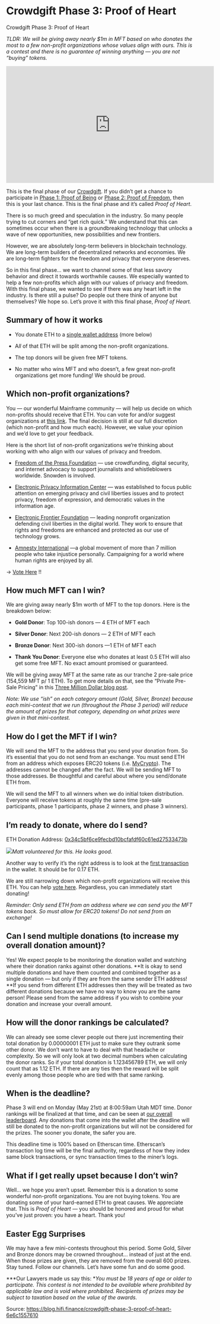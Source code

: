 
# Crowdgift Phase 3: Proof of Heart

Crowdgift Phase 3: Proof of Heart

*TLDR: We will be giving away nearly $1m in MFT based on who donates the most to a few non-profit organizations whose values align with ours. This is a contest and there is no guarantee of winning anything — you are not “buying” tokens.*

<center><iframe width="560" height="315" src="https://www.youtube.com/embed/EsTcmj_A8Rg" frameborder="0" allowfullscreen></iframe></center>

This is the final phase of our [Crowdgift](https://blog.mainframe.com/three-million-dollars-53ccc72f3444). If you didn’t get a chance to participate in [Phase 1: Proof of Being](https://blog.mainframe.com/crowdgift-phase-1-proof-of-being-3591a7f52475) or [Phase 2: Proof of Freedom](https://blog.mainframe.com/crowdgift-phase-2-proof-of-freedom-5148b4b44be0), then this is your last chance. This is the final phase and it’s called *Proof of Heart*.

There is so much greed and speculation in the industry. So many people trying to cut corners and “get rich quick.” We understand that this can sometimes occur when there is a groundbreaking technology that unlocks a wave of new opportunities, new possibilities and new frontiers.

However, we are absolutely long-term believers in blockchain technology. We are long-term builders of decentralized networks and economies. We are long-term fighters for the freedom and privacy that everyone deserves.

So in this final phase… we want to channel some of that less savory behavior and direct it towards worthwhile causes. We especially wanted to help a few non-profits which align with our values of privacy and freedom. With this final phase, we wanted to see if there was any heart left in the industry. Is there still a pulse? Do people out there think of anyone but themselves? We hope so. Let’s prove it with this final phase, *Proof of Heart.*

## Summary of how it works

* You donate ETH to a [single wallet address](https://etherscan.io/address/0x34c5bf6ce9fecbd10bcfafdf60c61ed27533473b) (more below)

* A*ll* of that ETH will be split among the non-profit organizations.

* The top donors will be given free MFT tokens.

* No matter who wins MFT and who doesn’t, a few great non-profit organizations get more funding! We should be proud.

## **Which non-profit organizations?**

You — our wonderful Mainframe community — will help us decide on which non-profits should receive that ETH. You can vote for and/or suggest organizations at [this link](https://www.surveymonkey.com/r/mainframe-phase3-crowdgift). The final decision is still at our full discretion (which non-profit and how much each). However, we value your opinion and we’d love to get your feedback.

Here is the short list of non-profit organizations we’re thinking about working with who align with our values of privacy and freedom.

* [Freedom of the Press Foundation](https://freedom.press/) — use crowdfunding, digital security, and internet advocacy to support journalists and whistleblowers worldwide. Snowden is involved.

* [Electronic Privacy Information Center](https://www.epic.org/) — was established to focus public attention on emerging privacy and civil liberties issues and to protect privacy, freedom of expression, and democratic values in the information age.

* [Electronic Frontier Foundation](https://www.eff.org/) — leading nonprofit organization defending civil liberties in the digital world. They work to ensure that rights and freedoms are enhanced and protected as our use of technology grows.

* [Amnesty International](https://www.amnesty.org/) —a global movement of more than 7 million people who take injustice personally. Campaigning for a world where human rights are enjoyed by all.

→ [Vote Here](https://www.surveymonkey.com/r/mainframe-phase3-crowdgift) !!

## How much MFT can I win?

We are giving away nearly $1m worth of MFT to the top donors. Here is the breakdown below:

* **Gold Donor**: Top 100-ish donors — 4 ETH of MFT each

* **Silver Donor**: Next 200-ish donors — 2 ETH of MFT each

* **Bronze Donor**: Next 300-ish donors —1 ETH of MFT each

* **Thank You Donor**: Everyone else who donates at least 0.5 ETH will also get some free MFT. No exact amount promised or guaranteed.

We will be giving away MFT at the same rate as our tranche 2 pre-sale price (154,559 MFT p/ 1 ETH). To get more details on that, see the “Private Pre-Sale Pricing” in this [Three Million Dollar blog post](https://blog.mainframe.com/three-million-dollars-53ccc72f3444).

*Note: We use “ish” on each category amount (Gold, Silver, Bronze) because each mini-contest that we run (throughout the Phase 3 period) will reduce the amount of prizes for that category, depending on what prizes were given in that mini-contest.*

## How do I get the MFT if I win?

We will send the MFT to the address that you send your donation from. So it’s essential that you do not send from an exchange. You must send ETH from an address which exposes ERC20 tokens (i.e. [MyCrypto](https://mycrypto.com/)). The addresses cannot be changed after the fact. We will be sending MFT to those addresses. Be thoughtful and careful about where you send/donate ETH from.

We will send the MFT to all winners when we do initial token distribution. Everyone will receive tokens at roughly the same time (pre-sale participants, phase 1 participants, phase 2 winners, and phase 3 winners).

## I’m ready to donate, where do I send?

ETH Donation Address: [0x34c5bf6ce9fecbd10bcfafdf60c61ed27533473b](https://etherscan.io/address/0x34c5bf6ce9fecbd10bcfafdf60c61ed27533473b)

![](../images/2018-02-27_crowdgift-phase-3-proof-of-heart/1_O2yZqHuhnjZ44Hoa4ao6kg.png)*Matt volunteered for this. He looks good.*

Another way to verify it’s the right address is to look at the [first transaction](https://etherscan.io/tx/0x2a2e45b26d24f89eeab8f45bd2f013e93ca7421ac39d9323e0ff1898062eb34c) in the wallet. It should be for 0.17 ETH.

We are still narrowing down which non-profit organizations will receive this ETH. You can help [vote here](https://www.surveymonkey.com/r/mainframe-phase3-crowdgift). Regardless, you can immediately start donating!

*Reminder: Only send ETH from an address where we can send you the MFT tokens back. So must allow for ERC20 tokens! Do not send from an exchange!*

## Can I send multiple donations (to increase my overall donation amount)?

Yes! We expect people to be monitoring the donation wallet and watching where their donation ranks against other donations. **It is okay to send multiple donations and have them counted and combined together as a single donation — but only if they are from the same sender ETH address! **If you send from different ETH addresses then they will be treated as two different donations because we have no way to know you are the same person! Please send from the same address if you wish to combine your donation and increase your overall amount.

## **How will the donor rankings be calculated?**

We can already see some clever people out there just incrementing their total donation by 0.00000001 ETH just to make sure they outrank some other donor. We don’t want to have to deal with that headache or complexity. So we will only look at two decimal numbers when calculating the donor ranks. So if your total donation is 1.123456789 ETH, we will only count that as 1.12 ETH. If there are any ties then the reward will be split evenly among those people who are tied with that same ranking.

## When is the deadline?

Phase 3 will end on Monday (May 21st) at 8:00:59am Utah MDT time. Donor rankings will be finalized at that time, and can be seen at [our overall leaderboard](http://mainframe.com/heart). Any donations that come into the wallet after the deadline will still be donated to the non-profit organizations but will not be considered for the prizes. The sooner you donate, the safer you are.

This deadline time is 100% based on Etherscan time. Etherscan’s transaction log time will be the final authority, regardless of how they index same block transactions, or sync transaction times to the miner’s logs.

## What if I get really upset because I don’t win?

Well… we hope you aren’t upset. Remember this is a donation to some wonderful non-profit organizations. You are not buying tokens. You are donating some of your hard-earned ETH to great causes. We appreciate that. This is *Proof of Heart* — you should be honored and proud for what you’ve just proven: you have a heart. Thank you!

## Easter Egg Surprises

We may have a few mini-contests throughout this period. Some Gold, Silver and Bronze donors may be crowned throughout… instead of just at the end. When those prizes are given, they are removed from the overall 600 prizes. Stay tuned. Follow our channels. Let’s have some fun and do some good.

***Our Lawyers made us say this: **You must be 18 years of age or older to participate. This contest is not intended to be available where prohibited by applicable law and is void where prohibited. Recipients of prizes may be subject to taxation based on the value of the awards.*


Source: https://blog.hifi.finance/crowdgift-phase-3-proof-of-heart-6e6c1557610
